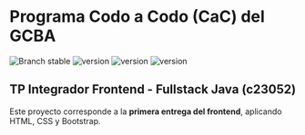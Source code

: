 #  Programa Codo a Codo (CaC) del GCBA
![Branch stable](https://img.shields.io/badge/branch-main-blue.svg)
![version](https://img.shields.io/badge/html-v5-e54c21.svg)
![version](https://img.shields.io/badge/css-v3-214ce5.svg)
![version](https://img.shields.io/badge/bootstrap-v5.3-702cf6.svg)<br>

## TP Integrador Frontend - Fullstack Java (c23052)
Este proyecto corresponde a la **primera entrega del frontend**, aplicando HTML, CSS y Bootstrap.
